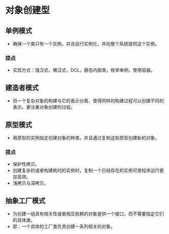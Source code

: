 # 对象创建型

## 单例模式
- 确保一个类只有一个实例，并且自行实例化，并向整个系统提供这个实例。
### 提点
- 实现方式：饿汉式，懒汉式，DCL，静态内部类，枚举单例，使用容器。

## 建造者模式
- 将一个复杂对象的构建与它的表示分离，使得同样的构建过程可以创建不同的表示。更注重对象创建的过程。

## 原型模式
- 用原型的实例指定创建对象的种类，并且通过复制这些原型创建新的对象。
### 提点
- 保护性拷贝。
- 创建复杂的或者构建耗时的实例时，复制一个已经存在的实例可使程序运行更加高效。
- 浅拷贝与深拷贝。

## 抽象工厂模式
- 为创建一组具有相关性或者相互依赖的对象提供一个接口，而不需要指定它们的具体类。
- 即：一个具体的工厂类负责创建一系列相关的对象。
